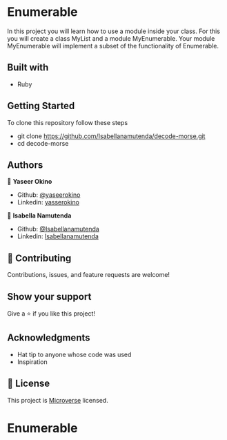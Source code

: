 # Enumerable

In this project you will learn how to use a module inside your class. For this you will create a class MyList and a module MyEnumerable. Your module MyEnumerable will implement a subset of the functionality of Enumerable.

## Built with
- Ruby

## Getting Started
To clone this repository follow these steps
- git clone https://github.com/Isabellanamutenda/decode-morse.git
- cd decode-morse

## Authors
👤 **Yaseer Okino**

-   Github: [@yaseerokino](https://github.com/yaseerokino)
-   Linkedin: [yasserokino](https://www.linkedin.com/in/yaseerokino/)

👤 **Isabella Namutenda**

-   Github: [@Isabellanamutenda](https://github.com/Isabellanamutenda)
-   Linkedin: [Isabellanamutenda](https://www.linkedin.com/in/isabella-namutenda/)


## 🤝 Contributing

Contributions, issues, and feature requests are welcome!

## Show your support

Give a ⭐️ if you like this project!

## Acknowledgments

- Hat tip to anyone whose code was used
- Inspiration

## 📝 License

This project is [Microverse](https://www.microverse.org/) licensed.


# Enumerable
